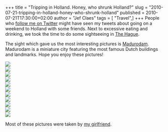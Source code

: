 +++
title = "Tripping in Holland. Honey, who shrunk Holland?"
slug = "2010-07-21-tripping-in-holland-honey-who-shrunk-holland"
published = 2010-07-21T17:30:00+02:00
author = "Jef Claes"
tags = [ "Travel",]
+++
People who [follow me on Twitter](http://twitter.com/JefClaes) might
have seen my tweets about going on a weekend to Holland with some
friends. Next to excessive eating and drinking, we took the time to do
some sightseeing in [The
Hague](http://en.wikipedia.org/wiki/The_Hague).  
  
The sight which gave us the most interesting pictures is
[Madurodam](http://en.wikipedia.org/wiki/Madurodam). Madurodam is a
miniature city featuring the most famous Dutch buildings and landmarks.
Hope you enjoy these pictures!  
  
[![](/post/images/thumbnails/2010-07-21-tripping-in-holland-honey-who-shrunk-holland-34883_410055137771_577672771_4647375_6866294_n.jpg)](/post/images/2010-07-21-tripping-in-holland-honey-who-shrunk-holland-34883_410055137771_577672771_4647375_6866294_n.jpg)  
[![](/post/images/thumbnails/2010-07-21-tripping-in-holland-honey-who-shrunk-holland-34883_410055132771_577672771_4647374_5158652_n.jpg)](/post/images/2010-07-21-tripping-in-holland-honey-who-shrunk-holland-34883_410055132771_577672771_4647374_5158652_n.jpg)  
[![](/post/images/thumbnails/2010-07-21-tripping-in-holland-honey-who-shrunk-holland-34659_410054942771_577672771_4647367_6651472_n.jpg)](/post/images/2010-07-21-tripping-in-holland-honey-who-shrunk-holland-34659_410054942771_577672771_4647367_6651472_n.jpg)  
[![](/post/images/thumbnails/2010-07-21-tripping-in-holland-honey-who-shrunk-holland-34659_410054927771_577672771_4647364_4170752_n.jpg)](/post/images/2010-07-21-tripping-in-holland-honey-who-shrunk-holland-34659_410054927771_577672771_4647364_4170752_n.jpg)  
[![](/post/images/thumbnails/2010-07-21-tripping-in-holland-honey-who-shrunk-holland-34659_410054922771_577672771_4647363_3191554_n.jpg)](/post/images/2010-07-21-tripping-in-holland-honey-who-shrunk-holland-34659_410054922771_577672771_4647363_3191554_n.jpg)  
[![](/post/images/thumbnails/2010-07-21-tripping-in-holland-honey-who-shrunk-holland-34883_410055167771_577672771_4647381_903821_n.jpg)](/post/images/2010-07-21-tripping-in-holland-honey-who-shrunk-holland-34883_410055167771_577672771_4647381_903821_n.jpg)  
[![](/post/images/thumbnails/2010-07-21-tripping-in-holland-honey-who-shrunk-holland-34883_410055157771_577672771_4647379_6670582_n.jpg)](/post/images/2010-07-21-tripping-in-holland-honey-who-shrunk-holland-34883_410055157771_577672771_4647379_6670582_n.jpg)  
[![](/post/images/thumbnails/2010-07-21-tripping-in-holland-honey-who-shrunk-holland-34883_410055152771_577672771_4647378_6311361_n.jpg)](/post/images/2010-07-21-tripping-in-holland-honey-who-shrunk-holland-34883_410055152771_577672771_4647378_6311361_n.jpg)  
[![](/post/images/thumbnails/2010-07-21-tripping-in-holland-honey-who-shrunk-holland-34883_410055147771_577672771_4647377_2312223_n.jpg)](/post/images/2010-07-21-tripping-in-holland-honey-who-shrunk-holland-34883_410055147771_577672771_4647377_2312223_n.jpg)  
[![](/post/images/thumbnails/2010-07-21-tripping-in-holland-honey-who-shrunk-holland-34883_410055142771_577672771_4647376_7398635_n.jpg)](/post/images/2010-07-21-tripping-in-holland-honey-who-shrunk-holland-34883_410055142771_577672771_4647376_7398635_n.jpg)  
[![](/post/images/thumbnails/2010-07-21-tripping-in-holland-honey-who-shrunk-holland-34883_410055172771_577672771_4647382_6254087_n.jpg)](/post/images/2010-07-21-tripping-in-holland-honey-who-shrunk-holland-34883_410055172771_577672771_4647382_6254087_n.jpg)  
  
Most of these pictures were taken by [my
girlfriend](http://amillionimpressions.blogspot.com/).
